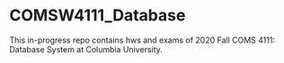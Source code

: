 # COMSW4111_Database

This in-progress repo contains hws and exams of 2020 Fall COMS 4111: Database System at Columbia University.
